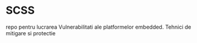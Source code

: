 # SCSS
repo pentru lucrarea Vulnerabilitati ale platformelor embedded. Tehnici de mitigare si protectie
